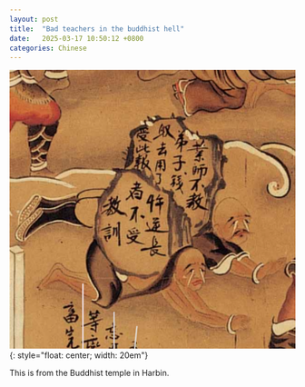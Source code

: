 ```yaml
---
layout: post
title:  "Bad teachers in the buddhist hell"
date:   2025-03-17 10:50:12 +0800
categories: Chinese
---
```




![image](/assets/scientists.png){: style="float: center; width: 20em"}

This is from the Buddhist temple in Harbin.

    
